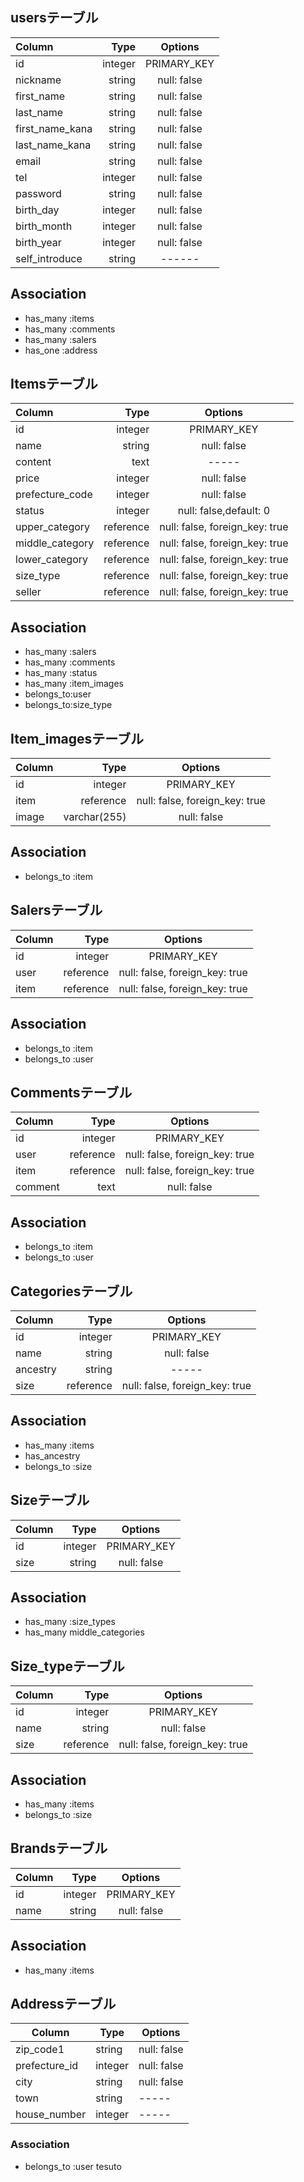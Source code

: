 
## usersテーブル
| Column | Type | Options |
|:-----------|------------:|:------------:|
|id|integer|PRIMARY_KEY|
|nickname|string|null: false|
|first_name|string|null: false|
|last_name|string|null: false|
|first_name_kana|string|null: false|
|last_name_kana|string|null: false|
|email|string|null: false|
|tel|integer|null: false|
|password|string|null: false|
|birth_day|integer|null: false|
|birth_month|integer|null: false|
|birth_year|integer|null: false|
|self_introduce|string|------|


## Association
- has_many :items
- has_many :comments
- has_many :salers
- has_one :address


## Itemsテーブル
| Column | Type | Options |
|:-----------|------------:|:------------:|
|id|integer|PRIMARY_KEY|
|name|string|null: false|
|content|text|-----|
|price|integer|null: false|
|prefecture_code|integer|null: false|
|status|integer|null: false,default: 0|
|upper_category|reference|null: false, foreign_key: true|
|middle_category|reference|null: false, foreign_key: true|
|lower_category|reference|null: false, foreign_key: true|
|size_type|reference|null: false, foreign_key: true|
|seller|reference|null: false, foreign_key: true|

## Association
- has_many :salers
- has_many :comments
- has_many :status
- has_many :item_images
- belongs_to:user
- belongs_to:size_type


## Item_imagesテーブル
| Column | Type | Options |
|:-----------|------------:|:------------:|
|id|integer|PRIMARY_KEY|
|item|reference|null: false, foreign_key: true|
|image|varchar(255)|null: false|

## Association
- belongs_to :item


## Salersテーブル
| Column | Type | Options |
|:-----------|------------:|:------------:|
|id|integer|PRIMARY_KEY|
|user|reference|null: false, foreign_key: true|
|item|reference|null: false, foreign_key: true|

## Association
- belongs_to :item
- belongs_to :user


## Commentsテーブル
| Column | Type | Options |
|:-----------|------------:|:------------:|
|id|integer|PRIMARY_KEY|
|user|reference|null: false, foreign_key: true|
|item|reference|null: false, foreign_key: true|
|comment|text|null: false|

## Association
- belongs_to :item
- belongs_to :user


## Categoriesテーブル
| Column | Type | Options |
|:-----------|------------:|:------------:|
|id|integer|PRIMARY_KEY|
|name|string|null: false|
|ancestry|string|-----|
|size|reference|null: false, foreign_key: true|

## Association
- has_many :items
- has_ancestry
- belongs_to :size


## Sizeテーブル
| Column | Type | Options |
|:-----------|------------:|:------------:|
|id|integer|PRIMARY_KEY|
|size|string|null: false|

## Association
- has_many :size_types
- has_many middle_categories


## Size_typeテーブル
| Column | Type | Options |
|:-----------|------------:|:------------:|
|id|integer|PRIMARY_KEY|
|name|string|null: false|
|size|reference|null: false, foreign_key: true|

## Association
- has_many :items
- belongs_to :size


## Brandsテーブル
| Column | Type | Options |
|:-----------|------------:|:------------:|
|id|integer|PRIMARY_KEY|
|name|string|null: false|

## Association
- has_many :items


## Addressテーブル
|Column|Type|Options|
|------|----|-------|
|zip_code1|string|null: false|
|prefecture_id|integer|null: false|
|city|string|null: false|
|town|string|-----|
|house_number|integer|-----|

### Association
- belongs_to :user
tesuto